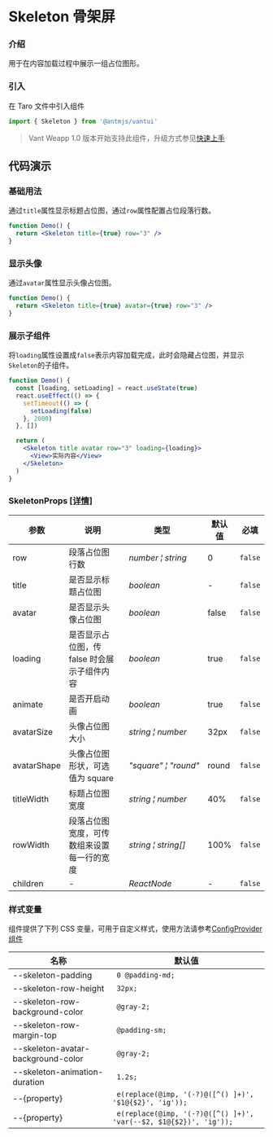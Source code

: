 # Skeleton 骨架屏

### 介绍

用于在内容加载过程中展示一组占位图形。

### 引入

在 Taro 文件中引入组件

```js
import { Skeleton } from '@antmjs/vantui'
```

> Vant Weapp 1.0 版本开始支持此组件，升级方式参见[快速上手](#/quickstart)

## 代码演示

### 基础用法

通过`title`属性显示标题占位图，通过`row`属性配置占位段落行数。

```jsx
function Demo() {
  return <Skeleton title={true} row="3" />
}
```

### 显示头像

通过`avatar`属性显示头像占位图。

```jsx
function Demo() {
  return <Skeleton title={true} avatar={true} row="3" />
}
```

### 展示子组件

将`loading`属性设置成`false`表示内容加载完成，此时会隐藏占位图，并显示`Skeleton`的子组件。

```jsx
function Demo() {
  const [loading, setLoading] = react.useState(true)
  react.useEffect(() => {
    setTimeout(() => {
      setLoading(false)
    }, 2000)
  }, [])

  return (
    <Skeleton title avatar row="3" loading={loading}>
      <View>实际内容</View>
    </Skeleton>
  )
}
```

### SkeletonProps [[详情]](https://github.com/AntmJS/vantui/tree/main/packages/vantui/types/skeleton.d.ts)

| 参数        | 说明                                        | 类型                                                   | 默认值 | 必填    |
| ----------- | ------------------------------------------- | ------------------------------------------------------ | ------ | ------- |
| row         | 段落占位图行数                              | _&nbsp;&nbsp;number&nbsp;&brvbar;&nbsp;string<br/>_    | 0      | `false` |
| title       | 是否显示标题占位图                          | _&nbsp;&nbsp;boolean<br/>_                             | -      | `false` |
| avatar      | 是否显示头像占位图                          | _&nbsp;&nbsp;boolean<br/>_                             | false  | `false` |
| loading     | 是否显示占位图，传 false 时会展示子组件内容 | _&nbsp;&nbsp;boolean<br/>_                             | true   | `false` |
| animate     | 是否开启动画                                | _&nbsp;&nbsp;boolean<br/>_                             | true   | `false` |
| avatarSize  | 头像占位图大小                              | _&nbsp;&nbsp;string&nbsp;&brvbar;&nbsp;number<br/>_    | 32px   | `false` |
| avatarShape | 头像占位图形状，可选值为 square             | _&nbsp;&nbsp;"square"&nbsp;&brvbar;&nbsp;"round"<br/>_ | round  | `false` |
| titleWidth  | 标题占位图宽度                              | _&nbsp;&nbsp;string&nbsp;&brvbar;&nbsp;number<br/>_    | 40%    | `false` |
| rowWidth    | 段落占位图宽度，可传数组来设置每一行的宽度  | _&nbsp;&nbsp;string&nbsp;&brvbar;&nbsp;string[]<br/>_  | 100%   | `false` |
| children    | -                                           | _&nbsp;&nbsp;ReactNode<br/>_                           | -      | `false` |

### 样式变量

组件提供了下列 CSS 变量，可用于自定义样式，使用方法请参考[ConfigProvider 组件](https://antmjs.github.io/vantui/#/config-provider)

| 名称                               | 默认值                                                             |
| ---------------------------------- | ------------------------------------------------------------------ |
| --skeleton-padding                 | ` 0 @padding-md;`                                                  |
| --skeleton-row-height              | ` 32px;`                                                           |
| --skeleton-row-background-color    | ` @gray-2;`                                                        |
| --skeleton-row-margin-top          | ` @padding-sm;`                                                    |
| --skeleton-avatar-background-color | ` @gray-2;`                                                        |
| --skeleton-animation-duration      | ` 1.2s;`                                                           |
| --{property}                       | ` e(replace(@imp, '(-?)@([^() ]+)', '$1@{$2}', 'ig'));`            |
| --{property}                       | ` e(replace(@imp, '(-?)@([^() ]+)', 'var(--$2, $1@{$2})', 'ig'));` |
